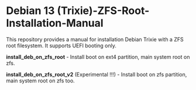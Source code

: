 # Debian 13 (Trixie)-ZFS-Root-Installation-Manual
This repository provides a manual for installation Debian Trixie with a ZFS root filesystem. It supports UEFI booting only.

**install_deb_on_zfs_root** - Install boot on ext4 partition, main system root on zfs.

**install_deb_on_zfs_root_v2** (Experimental !!!) - Install boot on zfs partition, main system root on zfs too.
